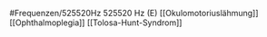 #Frequenzen/525520Hz
525520 Hz (E)
[[Okulomotoriuslähmung]]
[[Ophthalmoplegia]]
[[Tolosa-Hunt-Syndrom]]